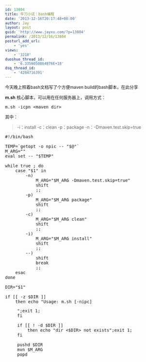 ```yaml
---
id: 13804
title: 牛刀小试：bash编程
date: '2013-12-16T20:17:48+08:00'
author: Jay
layout: post
guid: 'http://www.jayxu.com/?p=13804'
permalink: /2013/12/16/13804
posturl_add_url:
    - 'yes'
views:
    - '3218'
duoshuo_thread_id:
    - '6.3356050864876E+18'
dsq_thread_id:
    - '4284716391'
---
```


今天晚上照着bash文档写了个方便maven build的bash脚本，在此分享

<b>m.sh</b>
核心脚本，可以用在任何服务器上，调用方式：
<pre class="lang:shell decode:1 " >
m.sh -icpn &lt;maven dir&gt;
</pre>
其中：
<blockquote>-i：install
-c：clean
-p：package
-n：-Dmaven.test.skip=true</blockquote>

<pre class="lang:shell decode:1 " >#!/bin/bash

TEMP=`getopt -o npic -- "$@"`
M_ARG=""
eval set -- "$TEMP"

while true ; do
    case "$1" in
        -n)
            M_ARG="$M_ARG -Dmaven.test.skip=true"
            shift
            ;;
        -p)
            M_ARG="$M_ARG package"
            shift
            ;;
        -c)
            M_ARG="$M_ARG clean"
            shift
            ;;
        -i)
            M_ARG="$M_ARG install"
            shift
            ;;
        --)
            shift
            break
            ;;
    esac
done

DIR="$1"

if [[ -z $DIR ]]
    then echo "Usage: m.sh [-nipc] <dir>";exit 1;
fi

if [[ ! -d $DIR ]]
    then echo "dir <$DIR> not exists";exit 1;
fi

pushd $DIR
mvn $M_ARG
popd</pre>